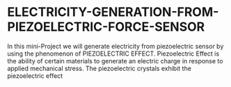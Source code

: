 # ELECTRICITY-GENERATION-FROM-PIEZOELECTRIC-FORCE-SENSOR
In this mini-Project we will generate electricity from piezoelectric sensor by using the phenomenon of PIEZOELECTRIC EFFECT. Piezoelectric Effect is the ability of certain materials to generate an electric charge in response to applied mechanical stress. The piezoelectric crystals exhibit the piezoelectric effect
